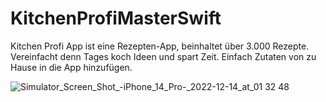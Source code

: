 # KitchenProfiMasterSwift

Kitchen Profi App ist eine Rezepten-App, beinhaltet über 3.000 Rezepte. Vereinfacht denn Tages koch Ideen und spart Zeit.
Einfach Zutaten von zu Hause in die App hinzufügen.


![Simulator_Screen_Shot_-_iPhone_14_Pro_-_2022-12-14_at_01 32 48](https://user-images.githubusercontent.com/99252056/207475814-4cd4d6aa-947d-414a-93c4-8eb42c94233c.png)

